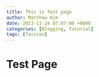 ```yaml
---
title: This is Test page
author: Matthew Kim
date: 2023-11-24 07:07:00 +0800
categories: [Blogging, Tutorial]
tags: [favicon]
---
```


# Test Page
